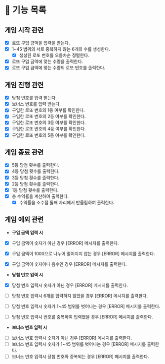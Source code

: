 # 🎯 기능 목록

## 게임 시작 관련
- [X] 로또 구입 금액을 입력을 받는다.
- [X] 1~45 범위의 서로 중복하지 않는 6개의 수를 생성한다.
  - [X] 생성된 로또 번호를 오름차순 정렬한다.
- [X] 로또 구입 금액에 맞는 수량을 출력한다.
- [X] 로또 구입 금액에 맞는 수량의 로또 번호를 출력한다.

## 게임 진행 관련
- [X] 당첨 번호를 입력 받는다.
- [X] 보너스 번호를 입력 받는다.
- [X] 구입한 로또 번호의 1등 여부를 확인한다.
- [X] 구입한 로또 번호의 2등 여부를 확인한다.
- [X] 구입한 로또 번호의 3등 여부를 확인한다.
- [X] 구입한 로또 번호의 4등 여부를 확인한다.
- [X] 구입한 로또 번호의 5등 여부를 확인한다.

## 게임 종료 관련
- [X] 5등 당첨 횟수를 출력한다.
- [X] 4등 당첨 횟수를 출력한다.
- [X] 3등 당첨 횟수를 출력한다.
- [X] 2등 당첨 횟수를 출력한다.
- [X] 1등 당첨 횟수를 출력한다.
- [X] 총 수익률을 계산하여 출력한다.
   - [X] 수익률을 소수점 둘째 자리에서 반올림하여 출력한다.

## 게임 예외 관련
- **구입 금액 입력 시**
- [X] 구입 금액이 숫자가 아닌 경우 [ERROR] 메시지를 출력한다.
- [X] 구입 금액이 1000으로 나누어 떨어지지 않는 경우 [ERROR] 메시지를 출력한다.
- [X] 구입 금액이 숫자이나 음수인 경우 [ERROR] 메시지를 출력한다.


- **당첨 번호 입력 시**
- [X] 당첨 번호 입력시 숫자가 아닌 경우 [ERROR] 메시지를 출력한다.
- [ ] 당첨 번호 입력시 6개를 입력하지 않았을 경우 [ERROR] 메시지를 출력한다.
- [ ] 당첨 번호 입력시 숫자가 1~45 범위를 벗어나는 경우 [ERROR] 메시지를 출력한다.
- [ ] 당첨 번호 입력시 번호를 중복하여 입력했을 경우 [ERROR] 메시지를 출력한다.


- **보너스 번호 입력 시**
- [ ] 보너스 번호 입력시 숫자가 아닌 경우 [ERROR] 메시지를 출력한다.
- [ ] 보너스 번호 입력시 숫자가 1~45 범위를 벗어나는 경우 [ERROR] 메시지를 출력한다.
- [ ] 보너스 번호 입력시 당첨 번호와 중복되는 경우 [ERROR] 메시지를 출력한다.